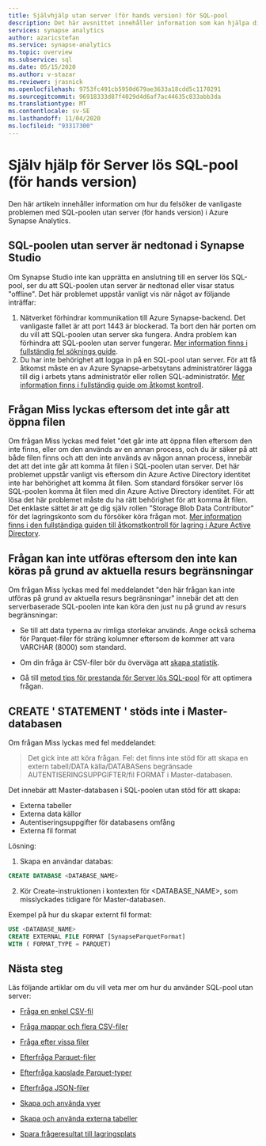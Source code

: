 ```yaml
---
title: Självhjälp utan server (för hands version) för SQL-pool
description: Det här avsnittet innehåller information som kan hjälpa dig att felsöka problem med SQL-poolen utan server (för hands version).
services: synapse analytics
author: azaricstefan
ms.service: synapse-analytics
ms.topic: overview
ms.subservice: sql
ms.date: 05/15/2020
ms.author: v-stazar
ms.reviewer: jrasnick
ms.openlocfilehash: 9753fc491cb5950d679ae3633a18cdd5c1170291
ms.sourcegitcommit: 96918333d87f4029d4d6af7ac44635c833abb3da
ms.translationtype: MT
ms.contentlocale: sv-SE
ms.lasthandoff: 11/04/2020
ms.locfileid: "93317300"
---
```

# <a name="self-help-for-serverless-sql-pool-preview"></a>Själv hjälp för Server lös SQL-pool (för hands version)

Den här artikeln innehåller information om hur du felsöker de vanligaste problemen med SQL-poolen utan server (för hands version) i Azure Synapse Analytics.

## <a name="serverless-sql-pool-is-grayed-out-in-synapse-studio"></a>SQL-poolen utan server är nedtonad i Synapse Studio

Om Synapse Studio inte kan upprätta en anslutning till en server lös SQL-pool, ser du att SQL-poolen utan server är nedtonad eller visar status "offline". Det här problemet uppstår vanligt vis när något av följande inträffar:

1) Nätverket förhindrar kommunikation till Azure Synapse-backend. Det vanligaste fallet är att port 1443 är blockerad. Ta bort den här porten om du vill att SQL-poolen utan server ska fungera. Andra problem kan förhindra att SQL-poolen utan server fungerar. [Mer information finns i fullständig fel söknings guide](../troubleshoot/troubleshoot-synapse-studio.md).
2) Du har inte behörighet att logga in på en SQL-pool utan server. För att få åtkomst måste en av Azure Synapse-arbetsytans administratörer lägga till dig i arbets ytans administratör eller rollen SQL-administratör. [Mer information finns i fullständig guide om åtkomst kontroll](access-control.md).

## <a name="query-fails-because-file-cannot-be-opened"></a>Frågan Miss lyckas eftersom det inte går att öppna filen

Om frågan Miss lyckas med felet "det går inte att öppna filen eftersom den inte finns, eller om den används av en annan process, och du är säker på att både filen finns och att den inte används av någon annan process, innebär det att det inte går att komma åt filen i SQL-poolen utan server. Det här problemet uppstår vanligt vis eftersom din Azure Active Directory identitet inte har behörighet att komma åt filen. Som standard försöker server lös SQL-poolen komma åt filen med din Azure Active Directory identitet. För att lösa det här problemet måste du ha rätt behörighet för att komma åt filen. Det enklaste sättet är att ge dig själv rollen ”Storage Blob Data Contributor” för det lagringskonto som du försöker köra frågan mot. [Mer information finns i den fullständiga guiden till åtkomstkontroll för lagring i Azure Active Directory](../../storage/common/storage-auth-aad-rbac-portal.md?toc=/azure/synapse-analytics/toc.json&bc=/azure/synapse-analytics/breadcrumb/toc.json). 

## <a name="query-fails-because-it-cannot-be-executed-due-to-current-resource-constraints"></a>Frågan kan inte utföras eftersom den inte kan köras på grund av aktuella resurs begränsningar 

Om frågan Miss lyckas med fel meddelandet "den här frågan kan inte utföras på grund av aktuella resurs begränsningar" innebär det att den serverbaserade SQL-poolen inte kan köra den just nu på grund av resurs begränsningar: 

- Se till att data typerna av rimliga storlekar används. Ange också schema för Parquet-filer för sträng kolumner eftersom de kommer att vara VARCHAR (8000) som standard. 

- Om din fråga är CSV-filer bör du överväga att [skapa statistik](develop-tables-statistics.md#statistics-in-serverless-sql-pool-preview). 

- Gå till [metod tips för prestanda för Server lös SQL-pool](best-practices-sql-on-demand.md) för att optimera frågan.  

## <a name="create-statement-is-not-supported-in-master-database"></a>CREATE ' STATEMENT ' stöds inte i Master-databasen

Om frågan Miss lyckas med fel meddelandet:

> Det gick inte att köra frågan. Fel: det finns inte stöd för att skapa en extern tabell/DATA källa/DATABASens begränsade AUTENTISERINGSUPPGIFTER/fil FORMAT i Master-databasen. 

Det innebär att Master-databasen i SQL-poolen utan stöd för att skapa:
  - Externa tabeller
  - Externa data källor
  - Autentiseringsuppgifter för databasens omfång
  - Externa fil format

Lösning:

  1. Skapa en användar databas:

```sql
CREATE DATABASE <DATABASE_NAME>
```

  2. Kör Create-instruktionen i kontexten för <DATABASE_NAME>, som misslyckades tidigare för Master-databasen. 
  
  Exempel på hur du skapar externt fil format:
    
```sql
USE <DATABASE_NAME>
CREATE EXTERNAL FILE FORMAT [SynapseParquetFormat] 
WITH ( FORMAT_TYPE = PARQUET)
```

## <a name="next-steps"></a>Nästa steg

Läs följande artiklar om du vill veta mer om hur du använder SQL-pool utan server:

- [Fråga en enkel CSV-fil](query-single-csv-file.md)

- [Fråga mappar och flera CSV-filer](query-folders-multiple-csv-files.md)

- [Fråga efter vissa filer](query-specific-files.md)

- [Efterfråga Parquet-filer](query-parquet-files.md)

- [Efterfråga kapslade Parquet-typer](query-parquet-nested-types.md)

- [Efterfråga JSON-filer](query-json-files.md)

- [Skapa och använda vyer](create-use-views.md)

- [Skapa och använda externa tabeller](create-use-external-tables.md)

- [Spara frågeresultat till lagringsplats](create-external-table-as-select.md)
